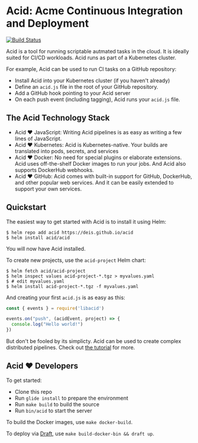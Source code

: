 # Acid: Acme Continuous Integration and Deployment

[![Build Status](http://acid.technosophos.me:7744/log/deis/acid/status.svg)](http://13.85.22.205:7744/log/deis/acid/id/master)

Acid is a tool for running scriptable autmated tasks in the cloud. It is ideally
suited for CI/CD workloads. Acid runs as part of a Kubernetes cluster.

For example, Acid can be used to run CI tasks on a GitHub repository:

- Install Acid into your Kubernetes cluster (if you haven't already)
- Define an `acid.js` file in the root of your GitHub repository.
- Add a GitHub hook pointing to your Acid server
- On each push event (including tagging), Acid runs your `acid.js` file.

## The Acid Technology Stack

- Acid :heart: JavaScript: Writing Acid pipelines is as easy as writing a few lines of JavaScript.
- Acid :heart: Kubernetes: Acid is Kubernetes-native. Your builds are translated into
  pods, secrets, and services
- Acid :heart: Docker: No need for special plugins or elaborate extensions. Acid uses
  off-the-shelf Docker images to run your jobs. And Acid also supports DockerHub
  webhooks.
- Acid :heart: GitHub: Acid comes with built-in support for GitHub, DockerHub, and
  other popular web services. And it can be easily extended to support your own
  services.


## Quickstart

The easiest way to get started with Acid is to install it using Helm:

```console
$ helm repo add acid https://deis.github.io/acid
$ helm install acid/acid
```

You will now have Acid installed.

To create new projects, use the `acid-project` Helm chart:

```console
$ helm fetch acid/acid-project
$ helm inspect values acid-project-*.tgz > myvalues.yaml
$ # edit myvalues.yaml
$ helm install acid-project-*.tgz -f myvalues.yaml
```

And creating your first `acid.js` is as easy as this:

```javascript
const { events } = require('libacid')

events.on("push", (acidEvent, project) => {
  console.log("Hello world!")
})
```

But don't be fooled by its simplicty. Acid can be used to create complex distributed
pipelines. Check out [the tutorial](/docs/intro/) for more.

## Acid :heart: Developers

To get started:

- Clone this repo
- Run `glide install` to prepare the environment
- Run `make build` to build the source
- Run `bin/acid` to start the server

To build the Docker images, use `make docker-build`.

To deploy via [Draft](https://github.com/Azure/draft), use `make build-docker-bin && draft up`.
